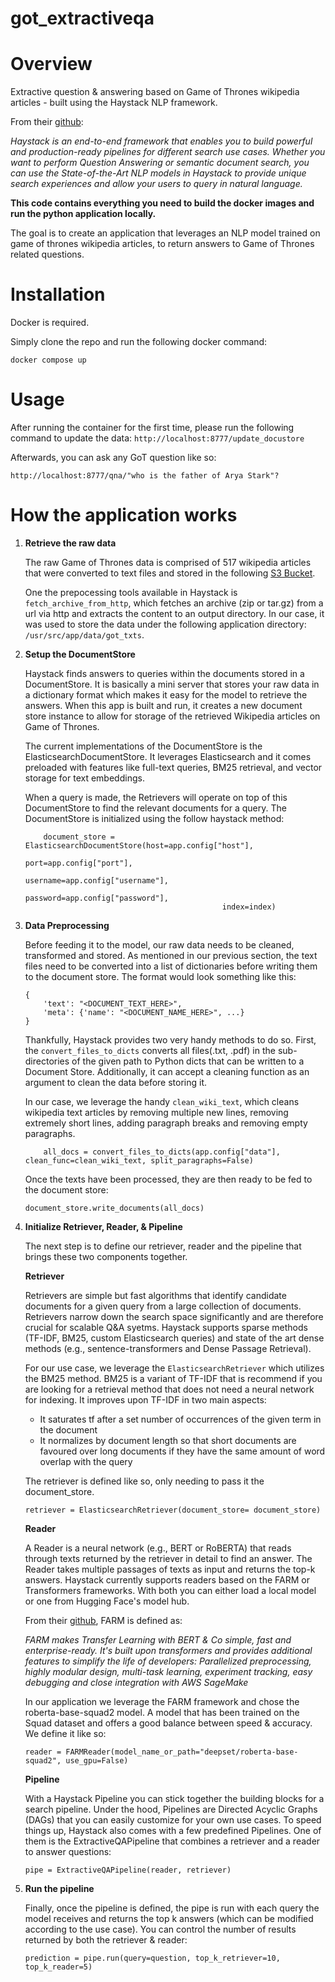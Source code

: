 # got_extractiveqa

# Overview

Extractive question & answering based on Game of Thrones wikipedia articles - built using the Haystack NLP framework.

From their [github]("https://github.com/deepset-ai/haystack"):

*Haystack is an end-to-end framework that enables you to build powerful and production-ready pipelines for different search use cases. Whether you want to perform Question Answering or semantic document search, you can use the State-of-the-Art NLP models in Haystack to provide unique search experiences and allow your users to query in natural language.*

**This code contains everything you need to build the docker images and run the python application locally.**

The goal is to create an application that leverages an NLP model trained on game of thrones wikipedia articles, to return answers to Game of Thrones related questions. 

# Installation
Docker is required.

Simply clone the repo and run the following docker command:

`docker compose up`

# Usage

After running the container for the first time, please run the following command to update the data:
`http://localhost:8777/update_docustore`

Afterwards, you can ask any GoT question like so:

`http://localhost:8777/qna/"who is the father of Arya Stark"?`


# How the application works
1. **Retrieve the raw data**

    The raw Game of Thrones data is comprised of 517 wikipedia articles that were converted to text files and stored in the following [S3 Bucket](https://s3.eu-central-1.amazonaws.com/deepset.ai-farm-qa/datasets/documents/wiki_gameofthrones_txt.zip). 

    One the prepocessing tools available in Haystack is `fetch_archive_from_http`, which
    fetches an archive (zip or tar.gz) from a url via http and extracts the content to an output directory. In our case, it was used to store the data under the following application directory: `/usr/src/app/data/got_txts`.

2. **Setup the DocumentStore**

    Haystack finds answers to queries within the documents stored in a DocumentStore. It is basically a mini server that stores your raw data in a dictionary format which makes it easy for the model to retrieve the answers. When this app is built and run, it creates a new document store instance to allow for storage of the retrieved Wikipedia articles on Game of Thrones.
    
    The current implementations of the DocumentStore is the ElasticsearchDocumentStore. It leverages Elasticsearch and it comes preloaded with features like full-text queries, BM25 retrieval, and vector storage for text embeddings. 

    When a query is made, the Retrievers will operate on top of this DocumentStore to find the relevant documents for a query. The DocumentStore is initialized using the follow haystack method:
    ```
        document_store = ElasticsearchDocumentStore(host=app.config["host"],
                                                port=app.config["port"],
                                                username=app.config["username"],
                                                password=app.config["password"],
                                                index=index)
    ```



3. **Data Preprocessing**

    Before feeding it to the model, our raw data needs to be cleaned, transformed and stored. As mentioned in our previous section, the text files need to be converted into a list of dictionaries before writing them to the document store. The format would look something like this:
    ```
    {
        'text': "<DOCUMENT_TEXT_HERE>",
        'meta': {'name': "<DOCUMENT_NAME_HERE>", ...}
    }
    ```
    Thankfully, Haystack provides two very handy methods to do so. First, the `convert_files_to_dicts` converts all files(.txt, .pdf) in the sub-directories of the given path to Python dicts that can be written to a Document Store. Additionally, it can accept a cleaning function as an argument to clean the data before storing it. 
    
    In our case, we leverage the handy `clean_wiki_text`, which cleans wikipedia text articles by removing multiple new lines, removing extremely short lines, adding paragraph breaks and removing empty paragraphs. 
    ```
        all_docs = convert_files_to_dicts(app.config["data"], clean_func=clean_wiki_text, split_paragraphs=False)
    ```
    Once the texts have been processed, they are then ready to be fed to the document store:
    ```
    document_store.write_documents(all_docs)
    ```

4. **Initialize Retriever, Reader, & Pipeline**

    The next step is to define our retriever, reader and the pipeline that brings these two components together. 
    
    **Retriever**
    
    Retrievers are simple but fast algorithms that identify candidate documents for a given query from a large collection of documents. Retrievers narrow down the search space significantly and are therefore crucial for scalable Q&A syetms. Haystack supports sparse methods (TF-IDF, BM25, custom Elasticsearch queries) and state of the art dense methods (e.g., sentence-transformers and Dense Passage Retrieval). 

    For our use case, we leverage the `ElasticsearchRetriever` which utilizes the BM25 method. BM25 is a variant of TF-IDF that is recommend if you are looking for a retrieval method that does not need a neural network for indexing. It improves upon TF-IDF in two main aspects: 

    - It saturates tf after a set number of occurrences of the given term in the document
    - It normalizes by document length so that short documents are favoured over long documents if they have the same amount of word overlap with the query

    The retriever is defined like so, only needing to pass it the document_store. 
    ```
    retriever = ElasticsearchRetriever(document_store= document_store)
    ```

    **Reader**
    
    A Reader is a neural network (e.g., BERT or RoBERTA) that reads through texts returned by the retriever in detail to find an answer. The Reader takes multiple passages of texts as input and returns the top-k answers. Haystack currently supports readers based on the FARM or Transformers frameworks. With both you can either load a local model or one from Hugging Face's model hub.

    From their [github](https://github.com/deepset-ai/FARM), FARM is defined as:
    
    *FARM makes Transfer Learning with BERT & Co simple, fast and enterprise-ready. It's built upon transformers and provides additional features to simplify the life of developers: Parallelized preprocessing, highly modular design, multi-task learning, experiment tracking, easy debugging and close integration with AWS SageMake*

    In our application we leverage the FARM framework and chose the roberta-base-squad2 model. A model that has been trained on the Squad dataset and offers a good balance between speed & accuracy. We define it like so:

    ```
    reader = FARMReader(model_name_or_path="deepset/roberta-base-squad2", use_gpu=False)
    ```

    **Pipeline**

    With a Haystack Pipeline you can stick together the building blocks for a search pipeline. Under the hood, Pipelines are Directed Acyclic Graphs (DAGs) that you can easily customize for your own use cases. To speed things up, Haystack also comes with a few predefined Pipelines. One of them is the ExtractiveQAPipeline that combines a retriever and a reader to answer questions: 

    ```
    pipe = ExtractiveQAPipeline(reader, retriever)
    ```

5. **Run the pipeline**

    Finally, once the pipeline is defined, the pipe is run with each query the model receives and returns the top k answers (which can be modified according to the use case). You can control the number of results returned by both the retriever & reader:
    ```
    prediction = pipe.run(query=question, top_k_retriever=10, top_k_reader=5)
    ```
